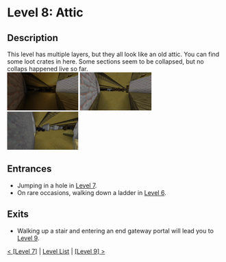 # Level 8: Attic

## Description
This level has multiple layers, but they all look like an old attic. You can find some loot crates in here. Some sections seem to be collapsed, but no collaps happened live so far.<br/>
<img src="./img/Level_8_0_dark.png" width="33%" />
<img src="./img/Level_8_0_light.png" width="33%" title="Image 1 but with fullbright" />
<img src="./img/Level_8_1.png" width="33%"/>

## Entrances
* Jumping in a hole in <a href="./Level_7.md">Level 7</a>.
* On rare occasions, walking down a ladder in <a href="./Level_6.md">Level 6</a>.

## Exits
* Walking up a stair and entering an end gateway portal will lead you to <a href="./Level_9.md">Level 9</a>.

<a href="./Level_7.md">< [Level 7]</a> | <a href="./Levels.md">Level List</a> | <a href="./Level_9.md">[Level 9] ></a>